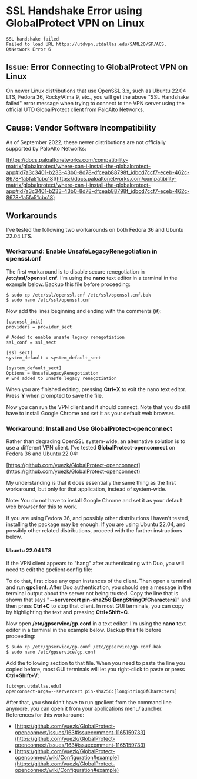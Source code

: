 # SSL Handshake Error using GlobalProtect VPN on Linux

```
SSL handshake failed
Failed to load URL https://utdvpn.utdallas.edu/SAML20/SP/ACS.
QtNetwork Error 6
```

## Issue: Error Connecting to GlobalProtect VPN on Linux

On newer Linux distributions that use OpenSSL 3.x, such as Ubuntu 22.04 LTS, Fedora 36, Rocky/Alma 9, etc., you will get the above "SSL Handshake failed" error message when trying to connect to the VPN server using the official UTD GlobalProtect client from PaloAlto Networks.

## Cause: Vendor Software Incompatibility

As of September 2022, these newer distributions are not officially supported by PaloAlto Networks:

[https://docs.paloaltonetworks.com/compatibility-matrix/globalprotect/where-can-i-install-the-globalprotect-app#id7a3c3401-b233-43b0-8d78-dfceab88798f_idbcd7ccf7-eceb-462c-8678-1a5fa51cbc18](https://docs.paloaltonetworks.com/compatibility-matrix/globalprotect/where-can-i-install-the-globalprotect-app#id7a3c3401-b233-43b0-8d78-dfceab88798f_idbcd7ccf7-eceb-462c-8678-1a5fa51cbc18)

## Workarounds

I've tested the following two workarounds on both Fedora 36 and Ubuntu 22.04 LTS.

### Workaround: Enable UnsafeLegacyRenegotiation in openssl.cnf

The first workaround is to disable secure renegotiation in **/etc/ssl/openssl.cnf**. I'm using the **nano** text editor in a terminal in the example below. Backup this file before proceeding:

```console
$ sudo cp /etc/ssl/openssl.cnf /etc/ssl/openssl.cnf.bak
$ sudo nano /etc/ssl/openssl.cnf
```

Now add the lines beginning and ending with the comments (\#):

```console
[openssl_init]
providers = provider_sect

# Added to enable unsafe legacy renegotiation
ssl_conf = ssl_sect

[ssl_sect]
system_default = system_default_sect

[system_default_sect]
Options = UnsafeLegacyRenegotiation
# End added to unasfe legacy renegotiation
```

When you are finished editing, pressing **Ctrl+X** to exit the nano text editor. Press **Y** when prompted to save the file.

Now you can run the VPN client and it should connect. Note that you do still have to install Google Chrome and set it as your default web browser.

### Workaround: Install and Use GlobalProtect-openconnect

Rather than degrading OpenSSL system-wide, an alternative solution is to use a different VPN client. I've tested **GlobalProtect-openconnect** on Fedora 36 and Ubuntu 22.04:

[https://github.com/yuezk/GlobalProtect-openconnect](https://github.com/yuezk/GlobalProtect-openconnect)

My understanding is that it does essentially the same thing as the first workaround, but only for that application, instead of system-wide.

Note: You do not have to install Google Chrome and set it as your default web browser for this to work.

If you are using Fedora 36, and possibly other distributions I haven't tested, installing the package may be enough. If you are using Ubuntu 22.04, and possibly other related distributions, proceed with the further instructions below.

#### Ubuntu 22.04 LTS

If the VPN client appears to "hang" after authenticating with Duo, you will need to edit the gpclient config file:

To do that, first close any open instances of the client. Then open a terminal and run **gpclient**. After Duo authentication, you should see a message in the terminal output about the server not being trusted. Copy the line that is shown that says **"--servercert pin-sha256:[longStringOfCharacters]"** and then press **Ctrl+C** to stop that client. In most GUI terminals, you can copy by highlighting the text and pressing **Ctrl+Shift+C**.

Now open **/etc/gpservice/gp.conf** in a text editor. I'm using the **nano** text editor in a terminal in the example below. Backup this file before proceeding:

```console
$ sudo cp /etc/gpservice/gp.conf /etc/gpservice/gp.conf.bak
$ sudo nano /etc/gpservice/gp.conf
```

Add the following section to that file. When you need to paste the line you copied before, most GUI terminals will let you right-click to paste or press **Ctrl+Shift+V**:

```console
[utdvpn.utdallas.edu]
openconnect-args=--servercert pin-sha256:[longStringOfCharacters]
```

After that, you shouldn’t have to run gpclient from the command line anymore, you can open it from your applications menu/launcher.
 
References for this workaround:
 
- [https://github.com/yuezk/GlobalProtect-openconnect/issues/163#issuecomment-1165159733](https://github.com/yuezk/GlobalProtect-openconnect/issues/163#issuecomment-1165159733)
- [https://github.com/yuezk/GlobalProtect-openconnect/wiki/Configuration#example](https://github.com/yuezk/GlobalProtect-openconnect/wiki/Configuration#example)